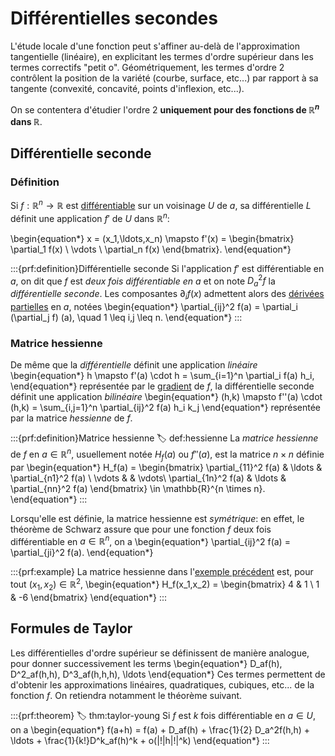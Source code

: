 # Différentielles secondes

L'étude locale d'une fonction peut s'affiner au-delà de l'approximation tangentielle (linéaire), en explicitant les termes d'ordre supérieur dans les termes correctifs "petit o". Géométriquement, les termes d'ordre 2 contrôlent la position de la variété (courbe, surface, etc...) par rapport à sa tangente (convexité, concavité, points d'inflexion, etc...).

On se contentera d'étudier l'ordre 2 **uniquement pour des fonctions de $\mathbb{R}^n$ dans $\mathbb{R}$**.

## Différentielle seconde

### Définition
Si $f:\mathbb{R}^n \to \mathbb{R}$ est [différentiable](#def:diff) sur un voisinage $U$ de $a$, sa différentielle $L$ définit une application $f'$ de $U$ dans $\mathbb{R}^n$:

\begin{equation*}
    x = (x_1,\ldots,x_n) \mapsto f'(x) = \begin{bmatrix} \partial_1 f(x) \\ \vdots \\ \partial_n f(x) \end{bmatrix}.
\end{equation*}

:::{prf:definition}Différentielle seconde
Si l'application $f'$ est différentiable en $a$, on dit que $f$ est *deux fois différentiable en $a$* et on note $D^2_af$ la *différentielle seconde*. Les composantes $\partial_i f(x)$ admettent alors des [dérivées partielles](#lem:partial) en $a$, notées
\begin{equation*}
    \partial_{ij}^2 f(a) = \partial_i (\partial_j f) (a), \quad 1 \leq i,j \leq n.
\end{equation*}
:::

### Matrice hessienne
De même que la *différentielle* définit une application *linéaire* 
\begin{equation*}
    h \mapsto f'(a) \cdot h = \sum_{i=1}^n \partial_i f(a) h_i,
\end{equation*}
représentée par le [gradient](#def:gradient) de $f$, la différentielle seconde définit une application *bilinéaire*
\begin{equation*}
    (h,k) \mapsto f''(a) \cdot (h,k) = \sum_{i,j=1}^n \partial_{ij}^2 f(a) h_i k_j
\end{equation*}
représentée par la matrice *hessienne* de $f$.

:::{prf:definition}Matrice hessienne
:label: def:hessienne
La *matrice hessienne* de $f$ en $a \in \mathbb{R}^n$, usuellement notée $H_f(a)$ ou $f''(a)$, est la matrice $n\times n$ définie par
\begin{equation*}
H_f(a) = 
\begin{bmatrix} 
    \partial_{11}^2 f(a) & \ldots & \partial_{n1}^2 f(a) \\
    \vdots & & \vdots\\
    \partial_{1n}^2 f(a) & \ldots & \partial_{nn}^2 f(a)
    \end{bmatrix} \in \mathbb{R}^{n \times n}.
\end{equation*}
:::

Lorsqu'elle est définie, la matrice hessienne est *symétrique*: en effet, le théorème de Schwarz assure que pour une fonction $f$ deux fois différentiable en $a \in \mathbb{R}^n$, on a
\begin{equation*}
    \partial_{ij}^2 f(a) = \partial_{ji}^2 f(a).
\end{equation*}

:::{prf:example}
La matrice hessienne dans l'[exemple précédent](#ex:partial) est, pour tout $(x_1,x_2) \in \mathbb{R}^2$,
\begin{equation*}
    H_f(x_1,x_2) = \begin{bmatrix} 4 & 1 \\ 1 & -6 \end{bmatrix}
\end{equation*}
:::


## Formules de Taylor

Les différentielles d'ordre supérieur se définissent de manière analogue, pour donner successivement les terms
\begin{equation*}
    D_af(h), D^2_af(h,h), D^3_af(h,h,h), \ldots
\end{equation*}
Ces termes permettent de d'obtenir les approximations linéaires, quadratiques, cubiques, etc... de la fonction $f$. On retiendra notamment le théorème suivant.

:::{prf:theorem}
:label: thm:taylor-young
Si $f$ est $k$ fois différentiable en $a\in U$, on a
\begin{equation*}
    f(a+h) = f(a) + D_af(h) + \frac{1}{2} D_a^2f(h,h) + \ldots + \frac{1}{k!}D^k_af(h)^k + o(\|\!|h|\!|^k)
\end{equation*}
:::
